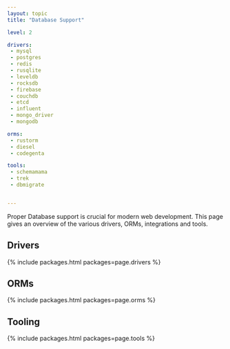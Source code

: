 ```yaml
---
layout: topic
title: "Database Support"

level: 2

drivers:
 - mysql
 - postgres
 - redis
 - rusqlite
 - leveldb
 - rocksdb
 - firebase
 - couchdb
 - etcd
 - influent
 - mongo_driver
 - mongodb

orms:
 - rustorm
 - diesel
 - codegenta

tools:
 - schemamama
 - trek
 - dbmigrate


---
```


Proper Database support is crucial for modern web development. This page gives an overview of the various drivers, ORMs, integrations and tools.

## Drivers

{% include packages.html packages=page.drivers %}

## ORMs

{% include packages.html packages=page.orms %}

## Tooling

{% include packages.html packages=page.tools %}
